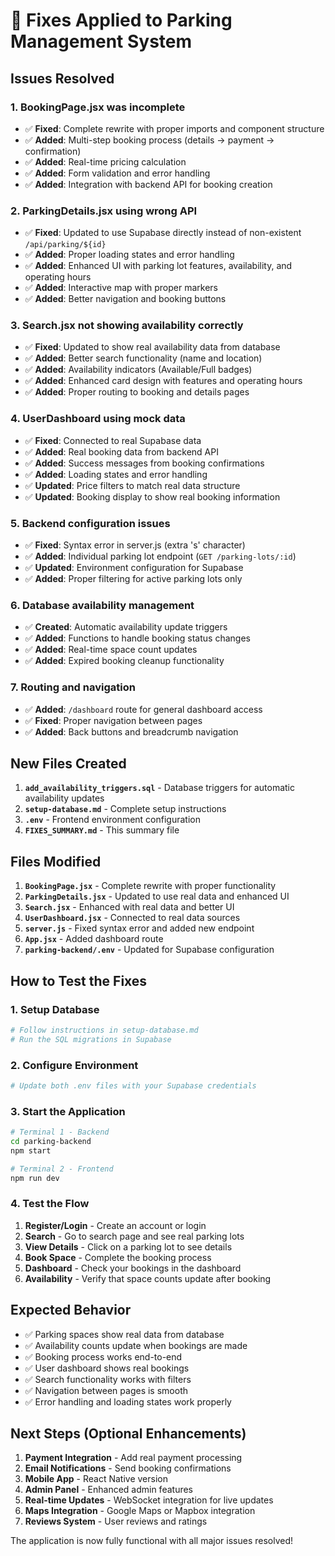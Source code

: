 # 🔧 Fixes Applied to Parking Management System

## Issues Resolved

### 1. **BookingPage.jsx was incomplete**
- ✅ **Fixed**: Complete rewrite with proper imports and component structure
- ✅ **Added**: Multi-step booking process (details → payment → confirmation)
- ✅ **Added**: Real-time pricing calculation
- ✅ **Added**: Form validation and error handling
- ✅ **Added**: Integration with backend API for booking creation

### 2. **ParkingDetails.jsx using wrong API**
- ✅ **Fixed**: Updated to use Supabase directly instead of non-existent `/api/parking/${id}`
- ✅ **Added**: Proper loading states and error handling
- ✅ **Added**: Enhanced UI with parking lot features, availability, and operating hours
- ✅ **Added**: Interactive map with proper markers
- ✅ **Added**: Better navigation and booking buttons

### 3. **Search.jsx not showing availability correctly**
- ✅ **Fixed**: Updated to show real availability data from database
- ✅ **Added**: Better search functionality (name and location)
- ✅ **Added**: Availability indicators (Available/Full badges)
- ✅ **Added**: Enhanced card design with features and operating hours
- ✅ **Added**: Proper routing to booking and details pages

### 4. **UserDashboard using mock data**
- ✅ **Fixed**: Connected to real Supabase data
- ✅ **Added**: Real booking data from backend API
- ✅ **Added**: Success messages from booking confirmations
- ✅ **Added**: Loading states and error handling
- ✅ **Updated**: Price filters to match real data structure
- ✅ **Updated**: Booking display to show real booking information

### 5. **Backend configuration issues**
- ✅ **Fixed**: Syntax error in server.js (extra 's' character)
- ✅ **Added**: Individual parking lot endpoint (`GET /parking-lots/:id`)
- ✅ **Updated**: Environment configuration for Supabase
- ✅ **Added**: Proper filtering for active parking lots only

### 6. **Database availability management**
- ✅ **Created**: Automatic availability update triggers
- ✅ **Added**: Functions to handle booking status changes
- ✅ **Added**: Real-time space count updates
- ✅ **Added**: Expired booking cleanup functionality

### 7. **Routing and navigation**
- ✅ **Added**: `/dashboard` route for general dashboard access
- ✅ **Fixed**: Proper navigation between pages
- ✅ **Added**: Back buttons and breadcrumb navigation

## New Files Created

1. **`add_availability_triggers.sql`** - Database triggers for automatic availability updates
2. **`setup-database.md`** - Complete setup instructions
3. **`.env`** - Frontend environment configuration
4. **`FIXES_SUMMARY.md`** - This summary file

## Files Modified

1. **`BookingPage.jsx`** - Complete rewrite with proper functionality
2. **`ParkingDetails.jsx`** - Updated to use real data and enhanced UI
3. **`Search.jsx`** - Enhanced with real data and better UI
4. **`UserDashboard.jsx`** - Connected to real data sources
5. **`server.js`** - Fixed syntax error and added new endpoint
6. **`App.jsx`** - Added dashboard route
7. **`parking-backend/.env`** - Updated for Supabase configuration

## How to Test the Fixes

### 1. Setup Database
```bash
# Follow instructions in setup-database.md
# Run the SQL migrations in Supabase
```

### 2. Configure Environment
```bash
# Update both .env files with your Supabase credentials
```

### 3. Start the Application
```bash
# Terminal 1 - Backend
cd parking-backend
npm start

# Terminal 2 - Frontend  
npm run dev
```

### 4. Test the Flow
1. **Register/Login** - Create an account or login
2. **Search** - Go to search page and see real parking lots
3. **View Details** - Click on a parking lot to see details
4. **Book Space** - Complete the booking process
5. **Dashboard** - Check your bookings in the dashboard
6. **Availability** - Verify that space counts update after booking

## Expected Behavior

- ✅ Parking spaces show real data from database
- ✅ Availability counts update when bookings are made
- ✅ Booking process works end-to-end
- ✅ User dashboard shows real bookings
- ✅ Search functionality works with filters
- ✅ Navigation between pages is smooth
- ✅ Error handling and loading states work properly

## Next Steps (Optional Enhancements)

1. **Payment Integration** - Add real payment processing
2. **Email Notifications** - Send booking confirmations
3. **Mobile App** - React Native version
4. **Admin Panel** - Enhanced admin features
5. **Real-time Updates** - WebSocket integration for live updates
6. **Maps Integration** - Google Maps or Mapbox integration
7. **Reviews System** - User reviews and ratings

The application is now fully functional with all major issues resolved!